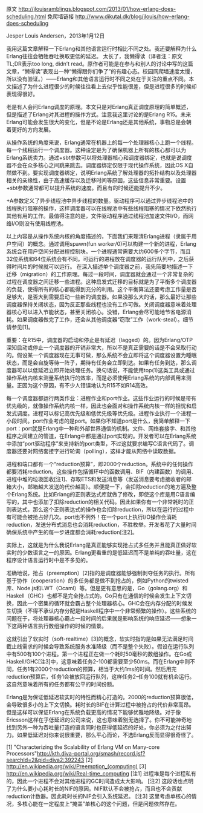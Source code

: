 原文 http://jlouisramblings.blogspot.com/2013/01/how-erlang-does-scheduling.html
免爬墙链接 http://www.dikutal.dk/blog/jlouis/how-erlang-does-scheduling

Jesper Louis Andersen，2013年1月12日

我用这篇文章解释一下Erlang和其他语言运行时相比不同之处。我还要解释为什么Erlang往往会牺牲吞吐换取更低的延迟。
太长了，我懒得读（译者注：原文TL;DR表示too long, didn’t read。原作者可能是在参与和别人的讨论中写的这篇文章，“懒得读”表现出一种“懒得跟你们争了”的有趣心态。校园网爬墙速度太慢，所以没有验证。）——Erlang和其他语言运行时不同之处在于关注的重点不同。本文描述了为什么进程很少的时候往往看上去似乎性能很差，但是进程很多的时候却表现得很好。

老是有人会问Erlang调度的原理。本文只是对Erlang真正调度原理的简单概述，但是描述了Erlang对其进程的操作方式。注意我这里讨论的是Erlang R15。未来Erlang可能会发生很大的变化，但是不论是Erlang还是其他系统，事物总是会朝着更好的方向发展。

从操作系统的角度来说，Erlang通常在机器上的每一个处理器核心上跑一个线程。每一个线程运行一个调度器。这种设定是为了确保机器上所有的核心都可以为Erlang系统卖力。通过+sbt参数可以将处理器核心和调度器绑定，也就是说调度器不会在众多核心之间跳来跳去。调度器绑定仅限于现代操作系统，因此OS X自然做不到。要实现调度器绑定，说明Erlang系统了解处理器的拓扑结构以及处理器相关的亲缘性，由于高速缓存以及迁移时间等原因，这些信息非常重要。设置+sbt参数通常都可以提升系统的速度。而且有的时候还能提升不少。

+A参数定义了异步线程池中异步线程的数量。驱动程序可以通过异步线程池中的线程执行阻塞的操作，这样调度器可以在线程池中有些线程阻塞的情况下依然执行其他有用的工作。最值得注意的是，文件驱动程序通过线程池加速文件I/O，而网络I/O则没有使用线程池。

以上内容是从操作系统内核的角度描述的，下面我们来理清Erlang进程（隶属于用户空间）的概念。通过调用spawn(fun worker/0)可以构建一个新的进程，Erlang系统会在用户空间分配进程控制块。一个进程通常需要大约600多个字节，而且32位系统和64位系统会有不同。可运行的进程放在调度器的运行队列中，之后获得时间片的时候就可以运行。
在深入描述单个调度器之前，我先简要地描述一下迁移（migration）的工作原理。每过一段时间，调度器就会通过一个非常复杂的过程在调度器之间迁移一些进程。这种启发式迁移的目标就是为了平衡多个调度器的负载，使得所有的核心都能得到充分的利用。这个平衡算法还要考虑工作量是否足够大，是否大到需要启动一些新的调度器。如果没那么大的话，那么最好让那些调度器保持关闭状态，因为反正那些线程也没有工作可做。关闭调度器意味着处理器核心可以进入节能状态，甚至关闭核心。没错，Erlang会尽可能地节省电源消耗。如果调度器做完了工作，还会从其他调度器“窃取”工作（work-steal）。细节请参见[1]。

重要：在R15中，调度器的启动和停止是有延迟（lagged）的。因为Erlang/OTP深知启动或停止一个调度器的开销非常大，所以不是真正需要的话是不会采取行动的。假设某一个调度器现在无事可做，那么系统不会立即将这个调度器设置为睡眠状态，而是会自旋等待一阵子，期待有任务会立即到达。如果有任务到达，那么调度器可以以低延迟立即开始处理任务。换句话说，不能使用top(1)这类工具或通过操作系统内核来测量系统执行的效率，而是必须使用Erlang系统的内部调用来测量。正因为这个原因，有不少人错误地认为R15不如R14高效。

每一个调度器都运行两类作业：进程作业和port作业。这些作业运行的时候是带有优先级的，就像操作系统内核一样，因此也会面对和操作系统内核一样的担忧和启发式调度。进程可以标记高优先级和低优先级等优先级。进程作业执行一个进程一小段时间。port作业考虑的是port。如果你不知道port是什么，我简单解释一下port：port就是Erlang中一种和外部世界通信的机制。文件、网络套接字、和其他程序之间建立的管道，在Erlang中都是通过port实现的。开发者可以在Erlang系统中添加“port驱动程序”来支持新的port类型，不过这就要求编写C语言代码了。调度器还要对网络套接字进行轮询（polling），这样才能从网络中读取数据。

进程和端口都有一个“reduction预算”，即2000个reduction。系统中的任何操作都要消耗reduction。这些操作包括循环中的函数调用、BIF（内建函数）的调用、进程中堆的垃圾回收[注1]、存取ETS和发送消息等（发送消息要考虑接收者的邮箱大小，邮箱越大发送的代价越高）。顺便提一下，会扣除reduction的地方遍及整个Erlang系统。比如Erlang的正则表达式库就做了修改，即使这个库是用C语言编写的，其中也添加了扣除reduction的相关代码。因此如果你有一个非常耗时的正则表达式，那么这个正则表达式的操作也会扣除reduction，所以在运行的过程中有可能会被抢占好几次。port也不例外！在一个port上执行I/O操作会消耗reduction，发送分布式消息也会消耗reduction，不胜枚举。开发者花了大量时间确保系统中产生的每一步进度都会消耗reduction[注2]。

实际上，这就是为什么我说Erlang是真正能够实现抢占式多任务并且能真正做好软实时的少数语言之一的原因。Erlang更看重的是低延迟而不是单纯的吞吐量，这在程序设计语言运行时中是不多见的。

准确地说，抢占（preemption）[2]指的是调度器能够强制剥夺任务的执行。所有基于协作（cooperation）的多任务都是做不到抢占的，例如Python的twisted库、Node.js和LWT（Ocaml）等。但是更有意思的是，Go（golang.org）和Haskell（GHC）也都不是完全抢占式的。Go只有在通信的时候会发生上下文切换，因此一个密集的循环就会霸占整个处理器核心。GHC会在内存分配的时候发生切换（不得不承认内存分配是Haskell程序中一个非常频繁的操作）。这些系统的问题在于，将处理器核心霸占一段时间的后果就是影响系统的响应延迟——想象一下这两种语言执行数组操作的时候的情景。

这就引出了软实时（soft-realtime）[3]的概念，软实时指的是如果无法满足时间截止线需求的时候会导致系统服务水准降级（而不是整个失败）。假设在运行队列中有500有100个进程。第一个进程正在做一个耗时50毫秒的数组操作。在Go或Haskell/GHC[注3]中，这意味着任务2-100都需要至少50ms。而在Erlang中则不同，任务1有2000个reduction的预算，相当于大约1ms的时间。然后用完reduction预算后，任务1会被放回运行队列，这样任务2-任务100就有机会运行。这自然意味着所有的任务都有公平的时间份额。

Erlang是为保证低延迟软实时的特性而精心打造的。2000的reduction预算很低，会导致很多小的上下文切换。耗时长的BIF在计算过程中被抢占的代价非常高昂。但是这样可以保证Erlang在系统负载更高的情况下能够优雅地降级。对于像Ericsson这样在乎低延迟的公司来说，这也意味着别无选择了。你不可能神奇地找到另外一种为吞吐量打造的语言同时也获得低延迟的好处，你必须为之付出努力。如果低延迟对你来说很重要，那么平心而论，不选Erlang反而显得很奇怪了。

[1] "Characterizing the Scalability of Erlang VM on Many-core Processors"http://kth.diva-portal.org/smash/record.jsf?searchId=2&pid=diva2:392243
[2] http://en.wikipedia.org/wiki/Preemption_(computing)
[3] http://en.wikipedia.org/wiki/Real-time_computing
[注1] 进程堆是每个进程私有的，因此一个进程不会对其他进程的GC时间造成太大影响。
[注2] 这段话也点明了为什么要小心耗时长的NIF的原因。NIF默认不会被抢占，而且也不会贡献reduction计数器。因此耗时长的NIF会引入系统延迟。
[注3] 这里考虑单核心的情况，多核心能在一定程度上“掩盖”单核心的这个问题，但是问题依然存在。
